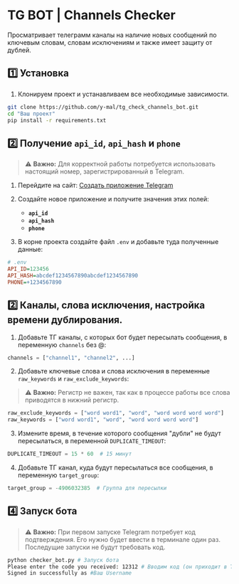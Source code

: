 # TG BOT | Channels Checker

Просматривает телеграмм каналы на наличие новых сообщений по ключевым словам, словам исключениям и также имеет защиту от дублей.


## 1️⃣ Установка

1) Клонируем проект и устанавливаем все необходимые зависимости.
```bash
git clone https://github.com/y-mal/tg_check_channels_bot.git
cd "Ваш проект"
pip install -r requirements.txt
```

## 2️⃣ Получение `api_id`, `api_hash` и `phone`

> ⚠️ **Важно:** Для корректной работы потребуется использовать настоящий номер, зарегистрированный в Telegram.

1. Перейдите на сайт: [Создать приложение Telegram](https://my.telegram.org/apps)
2. Создайте новое приложение и получите значения этих полей:
   - **`api_id`**
   - **`api_hash`**
   - **`phone`**

3. В корне проекта создайте файл `.env` и добавьте туда полученные данные:

```ini
# .env
API_ID=123456
API_HASH=abcdef1234567890abcdef1234567890
PHONE=+1234567890
```

## 2️⃣ Каналы, слова исключения, настройка времени дублирования.

1. Добавьте ТГ каналы, с которых бот будет пересылать сообщения, в переменную `channels` без @:

```python
channels = ["channel1", "channel2", ...]
```

2. Добавьте ключевые слова и слова исключения в переменные `raw_keywords` и `raw_exclude_keywords`:

> ⚠️ **Важно:** Регистр не важен, так как в процессе работы все слова приводятся в нижний регистр.
```python
raw_exclude_keywords = ["word word1", "word", "word word word word"]
raw_keywords = ["word word1", "word", "word word word word"]
```

3. Измените время, в течение которого сообщения "дубли" не будут пересылаться, в переменной `DUPLICATE_TIMEOUT`:

```python
DUPLICATE_TIMEOUT = 15 * 60  # 15 минут
```

4. Добавьте ТГ канал, куда будут пересылаться все сообщения, в переменную `target_group`:

```python
target_group = -4906032385  # Группа для пересылки
```

## 4️⃣ Запуск бота

> ⚠️ **Важно:** При первом запуске Telegram потребует код подтверждения. Его нужно будет ввести в терминале один раз. Последущие запуски не будут требовать код.

```bash
python checker_bot.py # Запуск бота
Please enter the code you received: 12312 # Вводим код (он приходит в ТГ)
Signed in successfully as #Ваш Username 
```

